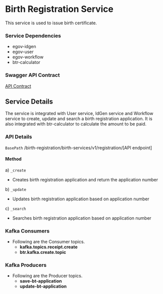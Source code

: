 # Birth Registration Service

This service is used to issue birth certificate.

### Service Dependencies

- egov-idgen
- egov-user
- egov-workflow
- btr-calculator

### Swagger API Contract

[API Contract](./birth-registration-api-spec.yaml)

## Service Details

The service is integrated with User service, IdGen service and
Workflow service to create, update and search a birth registration application.
It is also integrated with btr-calculator to calculate the amount to be
paid.

### API Details

`BasePath` /birth-registration/birth-services/v1/registration/[API endpoint]

#### Method

a) `_create`
- Creates birth registration application and return the application number

b) `_update`
- Updates birth registration application based on application number

c) `_search`
- Searches birth registration application based on application number

### Kafka Consumers

- Following are the Consumer topics.
  - **kafka.topics.receipt.create**
  - **btr.kafka.create.topic**

### Kafka Producers

- Following are the Producer topics.
  - **save-bt-application**
  - **update-bt-application**

